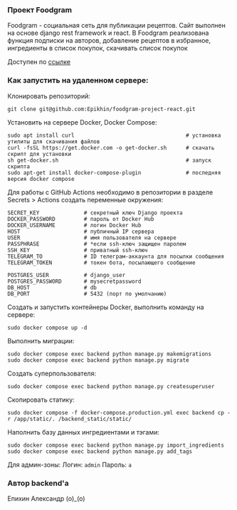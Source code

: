 ### Проект Foodgram
Foodgram - социальная сеть для публикации рецептов. Сайт выполнен на основе django rest framework и react. В Foodgram реализована функция подписки на авторов, добавление рецептов в избранное, ингредиенты в список покупок, скачивать список покупок

Доступен по [ссылке](https://epikhinfoodgramyp.ddns.net/)

### Как запустить на удаленном сервере:
Клонировать репозиторий:
```
git clone git@github.com:Epikhin/foodgram-project-react.git
```
Установить на сервере Docker, Docker Compose:
```
sudo apt install curl                                   # установка утилиты для скачивания файлов
curl -fsSL https://get.docker.com -o get-docker.sh      # скачать скрипт для установки
sh get-docker.sh                                        # запуск скрипта
sudo apt-get install docker-compose-plugin              # последняя версия docker compose
```
Для работы с GitHub Actions необходимо в репозитории в разделе Secrets > Actions создать переменные окружения:
```
SECRET_KEY              # секретный ключ Django проекта
DOCKER_PASSWORD         # пароль от Docker Hub
DOCKER_USERNAME         # логин Docker Hub
HOST                    # публичный IP сервера
USER                    # имя пользователя на сервере
PASSPHRASE              # *если ssh-ключ защищен паролем
SSH_KEY                 # приватный ssh-ключ
TELEGRAM_TO             # ID телеграм-аккаунта для посылки сообщения
TELEGRAM_TOKEN          # токен бота, посылающего сообщение

POSTGRES_USER           # django_user
POSTGRES_PASSWORD       # mysecretpassword
DB_HOST                 # db
DB_PORT                 # 5432 (порт по умолчанию)
```
Создать и запустить контейнеры Docker, выполнить команду на сервере:
```
sudo docker compose up -d
```
Выполнить миграции:
```
sudo docker compose exec backend python manage.py makemigrations
sudo docker compose exec backend python manage.py migrate
```
Создать суперпользователя:
```
sudo docker compose exec backend python manage.py createsuperuser
```
Скопировать статику:
```
sudo docker compose -f docker-compose.production.yml exec backend cp -r /app/static/. /backend_static/static/
```
Наполнить базу данных ингредиентами и тэгами:
```
sudo docker compose exec backend python manage.py import_ingredients
sudo docker compose exec backend python manage.py add_tags
```
Для админ-зоны:
Логин: ```admin```
Пароль: ```a```
### Автор backend'a
Епихин Александр (о)_(о)
